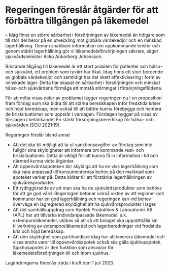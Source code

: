 # Regeringen föreslår åtgärder för att förbättra tillgången på läkemedel

– Idag finns en större sårbarhet i försörjningen av läkemedel än tidigare som till stor del beror på en utveckling mot globala värdekedjor och en minskad lagerhållning. Genom snabbare information om uppkommande brister och genom stärkt lagerhållning gör vi läkemedelsförsörjningen säkrare, säger sjukvårdsminister Acko Ankarberg Johansson.

Bristande tillgång till läkemedel är ett stort problem för patienter och hälso- och sjukvård, ett problem som tyvärr har ökat. Idag finns ett stort beroende av globala värdekedjor och samtidigt har det skett effektivisering i form av minskade lager. Detta har skapat en sårbarhet i försörjningen och minskat hälso-och sjukvårdens förmåga att motstå störningar i försörjningsflödena.

För att möta vissa delar av problemet lägger regeringen nu i en proposition fram förslag som ska bidra till att stärka beredskapen inför fredstida kriser och höjd beredskap, men också till att bättre kunna förebygga och hantera de bristsituationer som uppstår i vardagen. Förslagen bygger på vissa av förslagen i betänkandet En stärkt försörjningsberedskap för hälso- och sjukvården (SOU 2021:19).

Regeringen förslår bland annat

* Att det ska bli möjligt att ta ut sanktionsavgifter av företag som inte fullgör sina skyldigheter att informera om kommande rest- och bristsituationer. Detta är viktigt för att kunna få in information i tid och därmed kunna vidta åtgärder.
* Att öppenvårdsapoteken blir skyldiga att ha en viss lagerhållning som ska vara anpassad till konsumenternas behov på den marknad som apoteket verkar på. Detta bidrar till att förstärka lagerhållningen av sjukvårdsprodukter.
* Ett tydliggörande av att man ska ha de sjukvårdsprodukter som behövs för att ge god vård. Regeringen betonar också vikten av att regioner och kommuner har en god lagerhållning och regeringen kan vid behov överväga en lagreglerad skyldighet att ha sjukvårdsprodukter i lager.
* Att det samhällsuppdrag som Apotek Produktion & Laboratorier AB (APL) har att tillverka individanpassade läkemedel, s.k. extemporeläkemedel, utökas så att så att bolaget ska upprätthålla sin tillverkning av extemporeläkemedel och lagerberedningar vid fredstida kris och höjd beredskap.
* Att den skyldighet som partihandlare idag har att leverera läkemedel och vissa andra varor till öppenvårdsapotek också ska gälla sjukhusapotek. Sjukhusapotek är den funktion som ansvarar för läkemedelsförsörjningen till och inom sjukhus.

Lagändringarna föreslås träda i kraft den 1 juli 2023.
